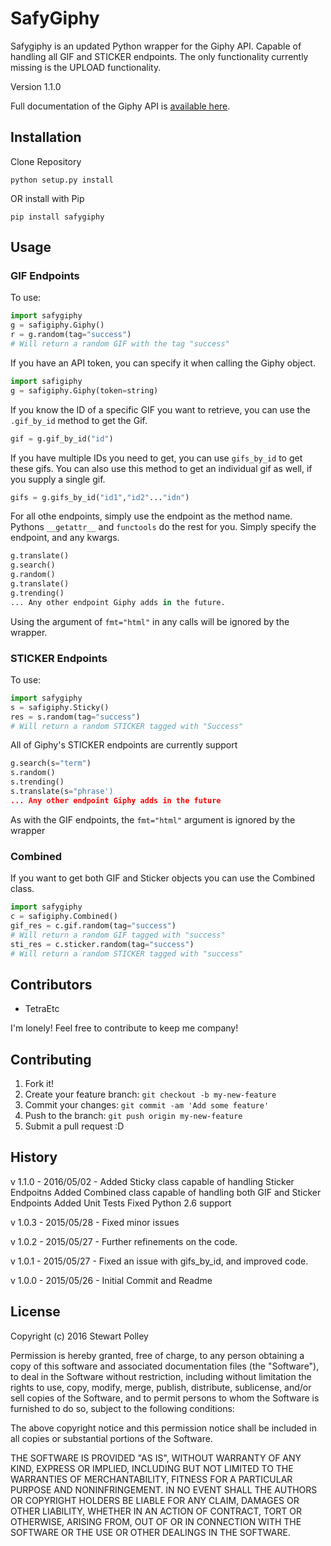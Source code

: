 # SafyGiphy

Safygiphy is an updated Python wrapper for the Giphy API. Capable of handling all GIF and STICKER endpoints. The only functionality currently missing is the UPLOAD functionality.

Version 1.1.0

Full documentation of the Giphy API is [available here](https://github.com/Giphy/GiphyAPI).

## Installation

Clone Repository
```
python setup.py install
```

OR install with Pip

```
pip install safygiphy
```

## Usage

### GIF Endpoints

To use:

```python
import safygiphy
g = safigiphy.Giphy()
r = g.random(tag="success")
# Will return a random GIF with the tag "success"
```

If you have an API token, you can specify it when calling the Giphy object.

```python
import safigiphy
g = safigiphy.Giphy(token=string)
```

If you know the ID of a specific GIF you want to retrieve, you can use the `.gif_by_id` method to get the Gif.
```python
gif = g.gif_by_id("id")
```

If you have multiple IDs you need to get, you can use `gifs_by_id` to get these gifs. You can also use this method to get an individual gif as well, if you supply a single gif.
```python
gifs = g.gifs_by_id("id1","id2"..."idn")
```

For all othe endpoints, simply use the endpoint as the method name. Pythons `__getattr__` and `functools` do the rest for you. Simply specify the endpoint, and any kwargs.

```python
g.translate()
g.search()
g.random()
g.translate()
g.trending()
... Any other endpoint Giphy adds in the future.
```

Using the argument of `fmt="html"` in any calls will be ignored by the wrapper.

### STICKER Endpoints

To use:

```python
import safygiphy
s = safigiphy.Sticky()
res = s.random(tag="success")
# Will return a random STICKER tagged with "Success"
```

All of Giphy's STICKER endpoints are currently support
```python
g.search(s="term")
s.random()
s.trending()
s.translate(s="phrase')
... Any other endpoint Giphy adds in the future
```

As with the GIF endpoints, the `fmt="html"` argument is ignored by the wrapper

### Combined

If you want to get both GIF and Sticker objects you can use the Combined class.

```python
import safygiphy
c = safigiphy.Combined()
gif_res = c.gif.random(tag="success")
# Will return a random GIF tagged with "success"
sti_res = c.sticker.random(tag="success")
# Will return a random STICKER tagged with "success"
```

## Contributors

 - TetraEtc
 
I'm lonely! Feel free to contribute to keep me company!


## Contributing

1. Fork it!
2. Create your feature branch: `git checkout -b my-new-feature`
3. Commit your changes: `git commit -am 'Add some feature'`
4. Push to the branch: `git push origin my-new-feature`
5. Submit a pull request :D

## History

v 1.1.0 - 2016/05/02 - Added Sticky class capable of handling Sticker Endpoitns
                       Added Combined class capable of handling both GIF and Sticker Endpoints
                       Added Unit Tests
                       Fixed Python 2.6 support

v 1.0.3 - 2015/05/28 - Fixed minor issues

v 1.0.2 - 2015/05/27 - Further refinements on the code.

v 1.0.1 - 2015/05/27 - Fixed an issue with gifs_by_id, and improved code.

v 1.0.0 - 2015/05/26 - Initial Commit and Readme

## License
Copyright (c) 2016 Stewart Polley


Permission is hereby granted, free of charge, to any person obtaining a copy of this software and associated documentation files (the "Software"), to deal in the Software without restriction, including without limitation the rights to use, copy, modify, merge, publish, distribute, sublicense, and/or sell copies of the Software, and to permit persons to whom the Software is furnished to do so, subject to the following conditions:

The above copyright notice and this permission notice shall be included in all copies or substantial portions of the Software.

THE SOFTWARE IS PROVIDED "AS IS", WITHOUT WARRANTY OF ANY KIND, EXPRESS OR IMPLIED, INCLUDING BUT NOT LIMITED TO THE WARRANTIES OF MERCHANTABILITY, FITNESS FOR A PARTICULAR PURPOSE AND NONINFRINGEMENT. IN NO EVENT SHALL THE AUTHORS OR COPYRIGHT HOLDERS BE LIABLE FOR ANY CLAIM, DAMAGES OR OTHER LIABILITY, WHETHER IN AN ACTION OF CONTRACT, TORT OR OTHERWISE, ARISING FROM, OUT OF OR IN CONNECTION WITH THE SOFTWARE OR THE USE OR OTHER DEALINGS IN THE SOFTWARE.